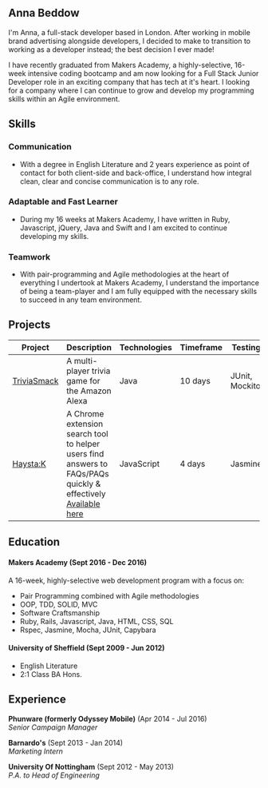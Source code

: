 ## Anna Beddow

I'm Anna, a full-stack developer based in London. After working in mobile brand advertising alongside developers, I decided to make to transition to working as a developer instead; the best decision I ever made!

I have recently graduated from Makers Academy, a highly-selective, 16-week intensive coding bootcamp and am now looking for a Full Stack Junior Developer role in an exciting company that has tech at it's heart. I looking for a company where I can continue to grow and develop my programming skills within an Agile environment.


## Skills

### Communication
 - With a degree in English Literature and 2 years experience as point  of contact for both client-side and back-office, I understand how integral clean, clear and concise communication is to any role.

### Adaptable and Fast Learner
- During my 16 weeks at Makers Academy, I have written in Ruby, Javascript, jQuery, Java and Swift and I am excited to continue developing my skills.

### Teamwork
- With pair-programming and Agile methodologies at the heart of everything I undertook at Makers Academy, I understand the importance of being a team-player and I am fully equipped with the necessary skills to succeed in any team environment.


## Projects

 Project | Description | Technologies | Timeframe | Testing
 ------------- | ----------- | --------------------- | ------------ | -------
 [TriviaSmack](https://github.com/nicoleshasha/AlexaPubQuiz)| A multi-player trivia game for the Amazon Alexa | Java | 10 days | JUnit, Mockito   
 [Haysta:K](https://github.com/fbell123/haystak)| A Chrome extension search tool to helper users find answers to FAQs/PAQs quickly & effectively [Available here](https://chrome.google.com/webstore/detail/haystak/menbljajicjikigkpahaonmcjhmjknpo?utm_source=gmail)| JavaScript | 4 days  | Jasmine

## Education

#### Makers Academy (Sept 2016 - Dec 2016)

A 16-week, highly-selective web development program with a focus on:

- Pair Programming combined with Agile methodologies
- OOP, TDD, SOLID, MVC
- Software Craftsmanship
- Ruby, Rails, Javascript, Java, HTML, CSS, SQL
- Rspec, Jasmine, Mocha, JUnit, Capybara

#### University of Sheffield (Sept 2009 - Jun 2012)

- English Literature
- 2:1 Class BA Hons.

## Experience

**Phunware (formerly Odyssey Mobile)** (Apr 2014 - Jul 2016)    
*Senior Campaign Manager*  

**Barnardo's** (Sept 2013 - Jan 2014)   
*Marketing Intern*  

**University Of Nottingham** (Sept 2012 - May 2013)   
*P.A. to Head of Engineering*

